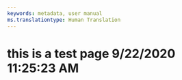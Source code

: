 ```yaml
---
keywords: metadata, user manual
ms.translationtype: Human Translation
---
```

# this is a test page 9/22/2020 11:25:23 AM